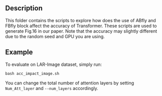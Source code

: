 ## Description

This folder contains the scripts to explore how does the use of ABfly and FBfly block affect the accuracy of Transformer. These scripts are used to generate Fig.16 in our paper. Note that the accuracy may slightly different due to the random seed and GPU you are using.

## Example

To evaluate on LAR-Image dataset, simply run:
```
bash acc_impact_image.sh
```
You can change the total number of attention layers by setting `Num_Att_layer` and `--num_layers` accordingly.

